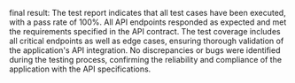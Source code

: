 final result: The test report indicates that all test cases have been executed, with a pass rate of 100%. All API endpoints responded as expected and met the requirements specified in the API contract. The test coverage includes all critical endpoints as well as edge cases, ensuring thorough validation of the application's API integration. No discrepancies or bugs were identified during the testing process, confirming the reliability and compliance of the application with the API specifications.
